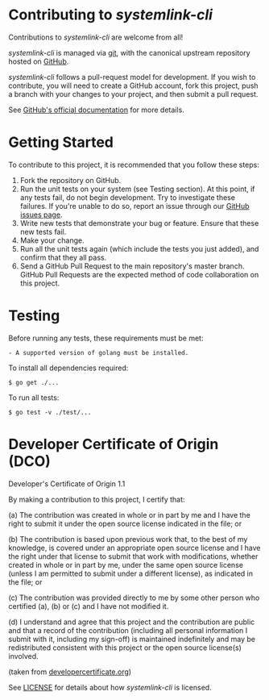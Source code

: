 # Contributing to *systemlink-cli*

Contributions to *systemlink-cli* are welcome from all!

*systemlink-cli* is managed via [git](https://git-scm.com), with the canonical upstream
repository hosted on [GitHub](https://github.com/ni/systemlink-cli).

*systemlink-cli* follows a pull-request model for development.  If you wish to
contribute, you will need to create a GitHub account, fork this project, push a
branch with your changes to your project, and then submit a pull request.

See [GitHub's official documentation](https://help.github.com/articles/using-pull-requests/) for more details.

# Getting Started

To contribute to this project, it is recommended that you follow these steps:

1. Fork the repository on GitHub.
2. Run the unit tests on your system (see Testing section). At this point,
   if any tests fail, do not begin development. Try to investigate these
   failures. If you're unable to do so, report an issue through our
   [GitHub issues page](https://github.com/ni/systemlink-cli/issues).
3. Write new tests that demonstrate your bug or feature. Ensure that these
   new tests fail.
4. Make your change.
5. Run all the unit tests again (which include the tests you just added),
   and confirm that they all pass.
6. Send a GitHub Pull Request to the main repository's master branch. GitHub
   Pull Requests are the expected method of code collaboration on this project.

# Testing

Before running any tests, these requirements must be met:

    - A supported version of golang must be installed.

To install all dependencies required:
```
$ go get ./...
```

To run all tests:
```
$ go test -v ./test/...
```

# Developer Certificate of Origin (DCO)

   Developer's Certificate of Origin 1.1

   By making a contribution to this project, I certify that:

   (a) The contribution was created in whole or in part by me and I
       have the right to submit it under the open source license
       indicated in the file; or

   (b) The contribution is based upon previous work that, to the best
       of my knowledge, is covered under an appropriate open source
       license and I have the right under that license to submit that
       work with modifications, whether created in whole or in part
       by me, under the same open source license (unless I am
       permitted to submit under a different license), as indicated
       in the file; or

   (c) The contribution was provided directly to me by some other
       person who certified (a), (b) or (c) and I have not modified
       it.

   (d) I understand and agree that this project and the contribution
       are public and that a record of the contribution (including all
       personal information I submit with it, including my sign-off) is
       maintained indefinitely and may be redistributed consistent with
       this project or the open source license(s) involved.

(taken from [developercertificate.org](https://developercertificate.org/))

See [LICENSE](https://github.com/ni/systemlink-cli/blob/master/LICENSE)
for details about how *systemlink-cli* is licensed.